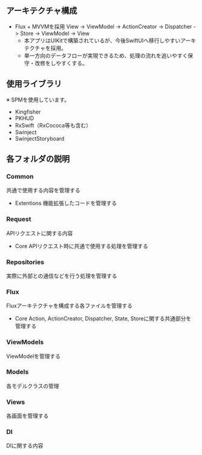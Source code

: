 ## アーキテクチャ構成
- Flux + MVVMを採用
View -> ViewModel -> ActionCreator -> Dispatcher -> Store -> ViewModel -> View
    - 本アプリはUIKitで構築されているが、今後SwiftUIへ移行しやすいアーキテクチャを採用。
    - 単一方向のデータフローが実現できるため、処理の流れを追いやすく保守・改修をしやすくする。

## 使用ライブラリ
※ SPMを使用しています。
- Kingfisher
- PKHUD
- RxSwift（RxCococa等も含む）
- Swinject
- SwinjectStoryboard

## 各フォルダの説明

### Common
共通で使用する内容を管理する

- Extentions
機能拡張したコードを管理する

### Request
APIリクエストに関する内容

- Core
APIリクエスト時に共通で使用する処理を管理する

### Repositories
実際に外部との通信などを行う処理を管理する

### Flux
Fluxアーキテクチャを構成する各ファイルを管理する

- Core
Action, ActionCreator, Dispatcher, State, Storeに関する共通部分を管理する

### ViewModels
ViewModelを管理する

### Models
各モデルクラスの管理

### Views
各画面を管理する

### DI
DIに関する内容